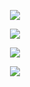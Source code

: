 
 
 <p align="center"> 
   <img align="center" src="https://github-readme-stats.vercel.app/api/top-langs/?username=adomorn&layout=compact&theme=onedark" />
</p> 
 <p align="center">
  <img align="center" src="https://github-readme-stats.vercel.app/api?username=adomorn&count_private=true&show_icons=true&theme=onedark" />
<p>  
  <p align="center">
  <img align="center" src="http://github-readme-streak-stats.herokuapp.com?user=adomorn&theme=vue-dark&date_format=j%20M%5B%20Y%5D" />
<p>  
 <p align="center">
  <img align="center" src="https://spotify-recently-played-readme.vercel.app/api?user=mandafone&unique=true&width=600" />
<p>  
 







